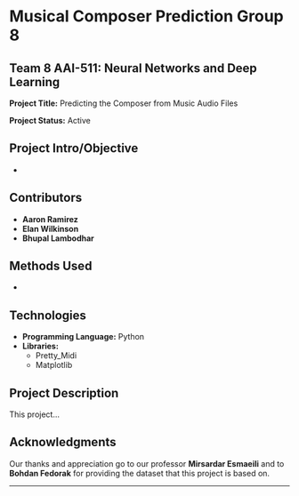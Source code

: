 # Musical Composer Prediction Group 8

## Team 8 AAI-511: Neural Networks and Deep Learning

**Project Title:** Predicting the Composer from Music Audio Files

**Project Status:** Active

## Project Intro/Objective

-

## Contributors

- **Aaron Ramirez**
- **Elan Wilkinson**
- **Bhupal Lambodhar**

## Methods Used

-

## Technologies

- **Programming Language:** Python
- **Libraries:** 
  - Pretty_Midi
  - Matplotlib

## Project Description

This project...
## Acknowledgments

Our thanks and appreciation go to our professor **Mirsardar Esmaeili** and to **Bohdan Fedorak** for providing the dataset that this project is based on.

---
